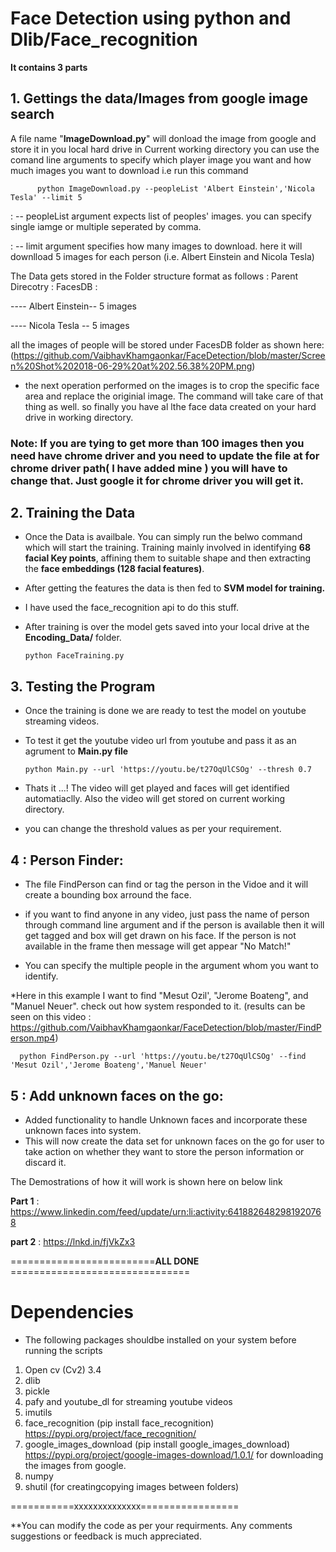# Face Detection using python and Dlib/Face_recognition

__It contains 3 parts__

## 1. Gettings the data/Images from google image search
  A file name "**ImageDownload.py**" will donload the image from google and store it in you local hard drive in Current working directory
  you can use the comand line arguments to specify which player image you want and how much images you want to download
  i.e run this command 
  
          python ImageDownload.py --peopleList 'Albert Einstein','Nicola Tesla' --limit 5 
          
   : -- peopleList argument expects list of peoples' images. you can specify single iamge or multiple seperated by comma.
   
   : -- limit argument specifies how many images to download. here it will downlload 5 images for each person (i.e. Albert Einstein and Nicola Tesla)

The Data gets stored in the Folder structure format as follows :
Parent Direcotry : 
FacesDB : 

---- Albert Einstein-- 5 images 

---- Nicola Tesla -- 5 images
   
all the images of people will be stored under FacesDB folder as shown here: (https://github.com/VaibhavKhamgaonkar/FaceDetection/blob/master/Screen%20Shot%202018-06-29%20at%202.56.38%20PM.png)
* the next operation performed on the images is to crop the specific face area and replace the originial image. The command will take care of that thing as well. so finally you have al lthe face data created on your hard drive in working directory.


### Note: If you are tying to get more than 100 images then you need have **chrome driver** and you need to update the file at for chrome driver path( I have added mine ) you will have to change that. Just google it for chrome driver you will get it.

## 2. Training the Data

* Once the Data is availbale. You can simply run the belwo command which will start the training. Training mainly involved in identifying **68 facial Key points**, affining them to suitable shape and then extracting the **face embeddings (128 facial features)**.
* After getting the features the data is then fed to **SVM model for training.** 

* I have used the face_recognition api to do this stuff.

* After training is over the model gets saved into your local drive at the **Encoding_Data/** folder.
        
      python FaceTraining.py


## 3. Testing the Program

* Once the training is done we are ready to test the model on youtube streaming videos.
* To test it get the youtube video url from youtube and pass it as an agrument to **Main.py file**

      python Main.py --url 'https://youtu.be/t27OqUlCSOg' --thresh 0.7
      
* Thats it ...! The video will get played and faces will get identified automatiaclly. Also the video will get stored on current working directory.

* you can change the threshold values as per your requirement.


## 4 : Person Finder:

* The file FindPerson can find or tag the person in the Vidoe and it will create a bounding box arround the face. 
* if you want to find anyone in any video, just pass the name of person through command line argument and if the person is available then it will get tagged and box will get drawn on his face. If the person is not available in the frame then message will get appear "No Match!"
 
* You can specify the multiple people in the argument whom you want to identify.

*Here in this example I want to find  "Mesut Ozil',  "Jerome Boateng",  and "Manuel Neuer". check out how system responded to it. (results can be seen on this video : https://github.com/VaibhavKhamgaonkar/FaceDetection/blob/master/FindPerson.mp4)

      python FindPerson.py --url 'https://youtu.be/t27OqUlCSOg' --find 'Mesut Ozil','Jerome Boateng','Manuel Neuer'
      
      
## 5 : Add unknown faces on the go:
* Added functionality to handle Unknown faces and incorporate these unknown faces into system. 
* This will now create the data set for unknown faces on the go for user to take action on whether they want to store the person information or discard it.

The Demostrations of how it will work is shown here on below link

**Part 1** : https://www.linkedin.com/feed/update/urn:li:activity:6418826482981920768

**part 2** : https://lnkd.in/fjVkZx3

=========================**ALL DONE** ===============================

# Dependencies 

* The following packages shouldbe installed on your system before running the scripts

1. Open cv (Cv2) 3.4
2. dlib
3. pickle
4. pafy and youtube_dl for streaming youtube videos
5. imutils
6. face_recognition (pip install face_recognition) https://pypi.org/project/face_recognition/
7. google_images_download (pip install google_images_download) https://pypi.org/project/google-images-download/1.0.1/ for downloading the images from google.
8. numpy
9. shutil (for creatingcopying images between folders)

===========xxxxxxxxxxxxxx=================


**You can modify the code as per your requirments. Any comments suggestions or feedback is much appreciated.


